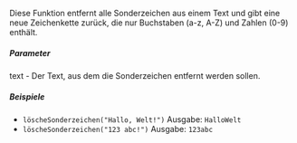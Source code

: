 Diese Funktion entfernt alle Sonderzeichen aus einem Text und gibt eine neue Zeichenkette zurück, die nur Buchstaben (a-z, A-Z) und Zahlen (0-9) enthält.

##### Parameter
text - Der Text, aus dem die Sonderzeichen entfernt werden sollen.

##### Beispiele
* `löscheSonderzeichen("Hallo, Welt!")` Ausgabe: `HalloWelt`
* `löscheSonderzeichen("123 abc!")` Ausgabe: `123abc`
